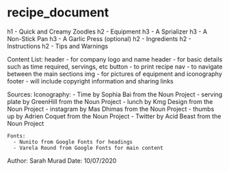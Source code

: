 # recipe_document
h1 - Quick and Creamy Zoodles
  h2 - Equipment
    h3 - A Sprializer
    h3 - A Non-Stick Pan
    h3 - A Garlic Press (optional)
  h2 - Ingredients
  h2 - Instructions
  h2 - Tips and Warnings
  
 Content List:
 header - for company logo and name
 header - for basic details such as time required, servings, etc
 button - to print recipe
 nav - to navigate between the main sections
 img - for pictures of equipment and iconography
 footer - will include copyright information and sharing links
 
 Sources: 
    Iconography:
      - Time by Sophia Bai from the Noun Project
      - serving plate by GreenHill from the Noun Project
      - lunch by Kmg Design from the Noun Project
      - instagram by Mas Dhimas from the Noun Project
      - thumbs up by Adrien Coquet from the Noun Project
      - Twitter by Acid Beast from the Noun Project

    Fonts:
      - Nunito from Google Fonts for headings
      - Varela Round from Google Fonts for main content

Author: Sarah Murad
Date: 10/07/2020
